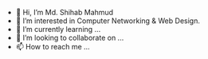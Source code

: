 - 👋 Hi, I’m Md. Shihab Mahmud
- 👀 I’m interested in Computer Networking & Web Design.
- 🌱 I’m currently learning ...
- 💞️ I’m looking to collaborate on ...
- 📫 How to reach me ...

<!---
TheCoders001/TheCoders001 is a ✨ special ✨ repository because its `README.md` (this file) appears on your GitHub profile.
You can click the Preview link to take a look at your changes.
--->
